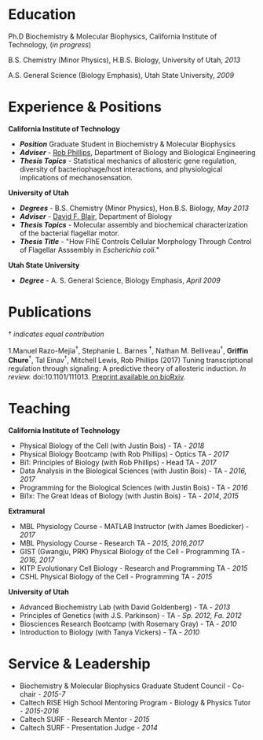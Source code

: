 # Education
Ph.D Biochemistry & Molecular Biophysics, California Institute of Technology, (*in progress*) <br/>

B.S. Chemistry (Minor Physics), H.B.S. Biology, University of Utah, *2013*<br/>

A.S. General Science (Biology Emphasis), Utah State University, *2009*

# Experience & Positions
**California Institute of Technology**

* ***Position*** Graduate Student in Biochemistry & Molecular Biophysics
* ***Adviser*** - [Rob Phillips](http://rpgroup.caltech.edu), Department of Biology and Biological Engineering
* ***Thesis Topics*** - Statistical mechanics of allosteric gene regulation, diversity of bacteriophage/host interactions, and physiological implications of mechanosensation.

**University of Utah**

* ***Degrees*** - B.S. Chemistry (Minor Physics), Hon.B.S. Biology, *May 2013*
* ***Adviser*** - [David F. Blair](https://faculty.utah.edu/u0028730-DAVID_F_BLAIR/research/index.hml), Department of Biology
* ***Thesis Topics*** - Molecular assembly and biochemical characterization of the bacterial flagellar motor.
* ***Thesis Title*** - "How FlhE Controls Cellular Morphology Through Control of Flagellar Asssembly in *Escherichia coli.*"

**Utah State University**

* ***Degree*** - A. S. General Science, Biology Emphasis, *April 2009*


# Publications
† *indicates equal contribution*


1.Manuel Razo-Mejia<sup>†</sup>, Stephanie L. Barnes <sup>†</sup>, Nathan M. Belliveau<sup>†</sup>, **Griffin Chure**<sup>†</sup>, Tal Einav<sup>†</sup>, Mitchell Lewis, Rob Phillips (2017) Tuning transcriptional regulation through signaling: A predictive theory of allosteric induction. *In review.* doi:10.1101/111013. [Preprint available on bioRxiv](http://www.biorxiv.org/content/early/2017/06/26/111013).

# Teaching
**California Institute of Technology**

* Physical Biology of the Cell (with Justin Bois) - TA - *2018*
* Physical Biology Bootcamp (with Rob Phillips) - Optics TA - *2017*
* Bi1: Principles of Biology (with Rob Phillips) - Head TA - *2017*
* Data Analysis in the Biological Sciences (with Justin Bois) - TA - *2016, 2017*
* Programming for the Biological Sciences (with Justin Bois) - TA - *2016*
* Bi1x: The Great Ideas of Biology (with Justin Bois) - TA - *2014*, *2015*


**Extramural**

* MBL Physiology Course - MATLAB Instructor (with James Boedicker) - *2017*
* MBL Physiology Course - Research TA - *2015, 2016,2017*
* GIST (Gwangju, PRK) Physical Biology of the Cell - Programming TA - *2016, 2017*
* KITP Evolutionary Cell Biology - Research and Programming TA - *2015*
* CSHL Physical Biology of the Cell - Programming TA - *2015*

**University of Utah**

* Advanced Biochemistry Lab (with David Goldenberg) - TA - *2013*
* Principles of Genetics (with J.S. Parkinson) - TA - *Sp. 2012, Fa. 2012*
* Biosciences Research Bootcamp (with Rosemary Gray) - TA - *2010*
* Introduction to Biology (with Tanya Vickers) - TA - *2010*



# Service & Leadership
* Biochemistry & Molecular Biophysics Graduate Student Council - Co-chair - *2015-7*
* Caltech RISE High School Mentoring Program - Biology & Physics Tutor - *2015-2016*
* Caltech SURF - Research Mentor - *2015*
* Caltech SURF - Presentation Judge - *2014*
